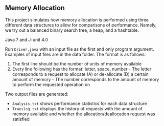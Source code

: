 ## Memory Allocation

This project simulates how memory allocation is performed using three different data structures to allow for comparisons of performance. Namely, we try out a balanced binary search tree, a heap, and a hashtable.

Java 7 and J-unit 4.0

Run `Driver.java` with an input file as the first and only program argument. Examples of input files are in the data folder. The format is as follows:

  1. The first line should be the number of units of memory available
  2. Every line following has the format: letter, space, number
    - The letter corresponds to a request to allocate (A) or de-allocate (D) a certain amount of memory
    - The number corresponds to the amount of memory to perform the requested operation on

Two output files are generated:
  - `Analysis.txt` shows performance statistics for each data structure
  - `Translog.txt` displays the history of requests with the amount of memory available and whether the allocation/deallocation request was satisfied
